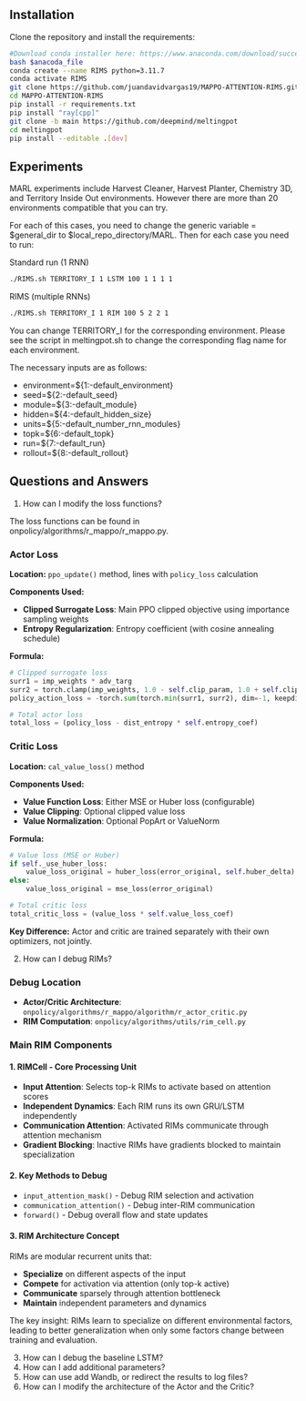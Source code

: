 ## Installation

Clone the repository and install the requirements:

```bash
#Download conda installer here: https://www.anaconda.com/download/success
bash $anacoda_file
conda create --name RIMS python=3.11.7
conda activate RIMS
git clone https://github.com/juandavidvargas19/MAPPO-ATTENTION-RIMS.git
cd MAPPO-ATTENTION-RIMS
pip install -r requirements.txt
pip install "ray[cpp]" 
git clone -b main https://github.com/deepmind/meltingpot
cd meltingpot
pip install --editable .[dev]
```

## Experiments

MARL experiments include Harvest Cleaner, Harvest Planter, Chemistry 3D, and Territory Inside Out environments. However there are more than 20 environments compatible that you can try.

For each of this cases, you need to change the generic variable = $general_dir to $local_repo_directory/MARL. Then for each case you need to run:


Standard run (1 RNN)
```bash
./RIMS.sh TERRITORY_I 1 LSTM 100 1 1 1 1
```

RIMS (multiple RNNs)
```bash
./RIMS.sh TERRITORY_I 1 RIM 100 5 2 2 1
```

You can change TERRITORY_I for the corresponding environment. Please see the script in meltingpot.sh to change the corresponding flag name for each environment.

The necessary inputs are as follows:
- environment=${1:-default_environment}
- seed=${2:-default_seed}
- module=${3:-default_module}
- hidden=${4:-default_hidden_size}
- units=${5:-default_number_rnn_modules}
- topk=${6:-default_topk}
- run=${7:-default_run}
- rollout=${8:-default_rollout}


## Questions and Answers

1. How can I modify the loss functions?

The loss functions can be found in onpolicy/algorithms/r_mappo/r_mappo.py.

### Actor Loss

**Location:** `ppo_update()` method, lines with `policy_loss` calculation

**Components Used:**
- **Clipped Surrogate Loss**: Main PPO clipped objective using importance sampling weights
- **Entropy Regularization**: Entropy coefficient (with cosine annealing schedule)

**Formula:**
```python
# Clipped surrogate loss
surr1 = imp_weights * adv_targ
surr2 = torch.clamp(imp_weights, 1.0 - self.clip_param, 1.0 + self.clip_param) * adv_targ
policy_action_loss = -torch.sum(torch.min(surr1, surr2), dim=-1, keepdim=True).mean()

# Total actor loss
total_loss = (policy_loss - dist_entropy * self.entropy_coef)
```

### Critic Loss

**Location:** `cal_value_loss()` method

**Components Used:**
- **Value Function Loss**: Either MSE or Huber loss (configurable)
- **Value Clipping**: Optional clipped value loss
- **Value Normalization**: Optional PopArt or ValueNorm

**Formula:**
```python
# Value loss (MSE or Huber)
if self._use_huber_loss:
    value_loss_original = huber_loss(error_original, self.huber_delta)
else:
    value_loss_original = mse_loss(error_original)

# Total critic loss
total_critic_loss = (value_loss * self.value_loss_coef)
```

**Key Difference:** Actor and critic are trained separately with their own optimizers, not jointly.

2. How can I debug RIMs?


### Debug Location
- **Actor/Critic Architecture**: `onpolicy/algorithms/r_mappo/algorithm/r_actor_critic.py`
- **RIM Computation**: `onpolicy/algorithms/utils/rim_cell.py`

### Main RIM Components

#### 1. **RIMCell** - Core Processing Unit
- **Input Attention**: Selects top-k RIMs to activate based on attention scores
- **Independent Dynamics**: Each RIM runs its own GRU/LSTM independently  
- **Communication Attention**: Activated RIMs communicate through attention mechanism
- **Gradient Blocking**: Inactive RIMs have gradients blocked to maintain specialization

#### 2. **Key Methods to Debug**
- `input_attention_mask()` - Debug RIM selection and activation
- `communication_attention()` - Debug inter-RIM communication
- `forward()` - Debug overall flow and state updates

#### 3. **RIM Architecture Concept**
RIMs are modular recurrent units that:
- **Specialize** on different aspects of the input
- **Compete** for activation via attention (only top-k active)
- **Communicate** sparsely through attention bottleneck
- **Maintain** independent parameters and dynamics

The key insight: RIMs learn to specialize on different environmental factors, leading to better generalization when only some factors change between training and evaluation.


3. How can I debug the baseline LSTM?
4. How can I add additional parameters?
5. How can use add Wandb, or redirect the results to log files?
6. How can I modify the architecture of the Actor and the Critic?